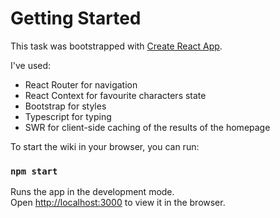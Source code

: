 # Getting Started

This task was bootstrapped with [Create React App](https://github.com/facebook/create-react-app).

I've used:

- React Router for navigation
- React Context for favourite characters state
- Bootstrap for styles
- Typescript for typing
- SWR for client-side caching of the results of the homepage

To start the wiki in your browser, you can run:

### `npm start`

Runs the app in the development mode.\
Open [http://localhost:3000](http://localhost:3000) to view it in the browser.
